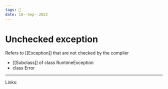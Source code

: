 ```yaml
---
tags: 🌱
date: 18--Sep--2022
---
```


# Unchecked exception

Refers to [[Exception]] that are not checked by the compiler
- [[Subclass]] of class RuntimeException
- class Error




---
Links: 